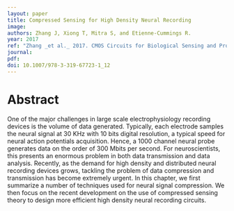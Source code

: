 ```yaml
---
layout: paper
title: Compressed Sensing for High Density Neural Recording
image:
authors: Zhang J, Xiong T, Mitra S, and Etienne-Cummings R.
year: 2017
ref: "Zhang _et al._ 2017. CMOS Circuits for Biological Sensing and Processing: 287-314"
journal:
pdf:
doi: 10.1007/978-3-319-67723-1_12
---
```


# Abstract
 One of the major challenges in large scale electrophysiology recording devices is the volume of data generated. Typically, each electrode samples the neural signal at 30 KHz with 10 bits digital resolution, a typical speed for neural action potentials acquisition. Hence, a 1000 channel neural probe generates data on the order of 300 Mbits per second. For neuroscientists, this presents an enormous problem in both data transmission and data analysis. Recently, as the demand for high density and distributed neural recording devices grows, tackling the problem of data compression and transmission has become extremely urgent. In this chapter, we first summarize a number of techniques used for neural signal compression. We then focus on the recent development on the use of compressed sensing theory to design more efficient high density neural recording circuits.

